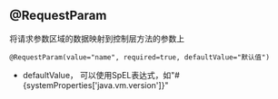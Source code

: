 
## @RequestParam

将请求参数区域的数据映射到控制层方法的参数上

```
@RequestParam(value="name", required=true, defaultValue="默认值")
```

- defaultValue， 可以使用SpEL表达式，如"#{systemProperties['java.vm.version']}"



